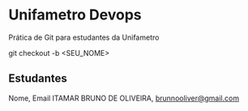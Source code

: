 # Unifametro Devops

Prática de Git para estudantes da Unifametro

git checkout -b <SEU_NOME>

## Estudantes
Nome, Email
ITAMAR BRUNO DE OLIVEIRA, brunnooliver@gmail.com

